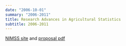 ```yaml
---
date: "2006-10-01"
summary: "2006-2011"
title: Research Advances in Agricultural Statistics 
subtitle: 2006-2011
---
```


[NIMSS site](https://www.nimss.org/projects/7856)
and
[proposal pdf](proj2006.pdf)